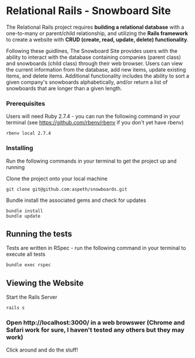 # Relational Rails - Snowboard Site

The Relational Rails project requires **building a relational database** with a one-to-many or parent/child relationship, and utilizing the **Rails framework** to create a website with **CRUD (create, read, update, delete) functionality**.

Following these guidlines, The Snowboard Site provides users with the ability to interact with the database containing companies (parent class) and snowboards (child class) through their web browser.  Users can view the current information from the database, add new items, update existing items, and delete items. Additional functionality includes the ability to sort a given company's snowboards alphabetically, and/or return a list of snowboards that are longer than a given length.

### Prerequisites

Users will need Ruby 2.7.4 - you can run the following command in your terminal (see https://github.com/rbenv/rbenv if you don't yet have rbenv)

```
rbenv local 2.7.4
```

### Installing

Run the following commands in your terminal to get the project up and running

Clone the project onto your local machine

```
git clone git@github.com:aspeth/snowboards.git
```

Bundle install the associated gems and check for updates

```
bundle install
bundle update
```

## Running the tests

Tests are written in RSpec - run the following command in your terminal to execute all tests

```
bundle exec rspec
```

## Viewing the Website

Start the Rails Server

```
rails s
```

### Open http://localhost:3000/ in a web browswer (Chrome and Safari work for sure, I haven't tested any others but they may work)

Click around and do the stuff!
